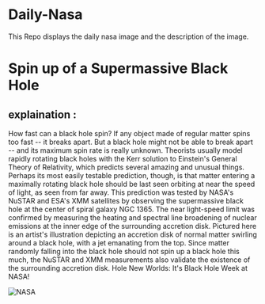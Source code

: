 # Daily-Nasa

This Repo displays the daily nasa image and the description of the image.

<!--NASA-->
# Spin up of a Supermassive Black Hole
## explaination :

How fast can a black hole spin?  If any object made of regular matter spins too fast -- it breaks apart. But a black hole might not be able to break apart -- and its maximum spin rate is really unknown. Theorists usually model rapidly rotating black holes with the Kerr solution to Einstein's General Theory of Relativity, which predicts several amazing and unusual things.  Perhaps its most easily testable prediction, though, is that matter entering a maximally rotating black hole should be last seen orbiting at near the speed of light, as seen from far away. This prediction was tested by NASA's NuSTAR and ESA's XMM satellites by observing the supermassive black hole at the center of spiral galaxy NGC 1365. The near light-speed limit was confirmed by measuring the heating and spectral line broadening of nuclear emissions at the inner edge of the surrounding accretion disk. Pictured here is an artist's illustration depicting an accretion disk of normal matter swirling around a black hole, with a jet emanating from the top. Since matter randomly falling into the black hole should not spin up a black hole this much, the NuSTAR and XMM measurements also validate the existence of the  surrounding accretion disk.   Hole New Worlds: It's Black Hole Week at NASA!

![NASA](https://apod.nasa.gov/apod/image/2505/blackholedisk_cfa_1080.jpg)
<!--/NASA-->